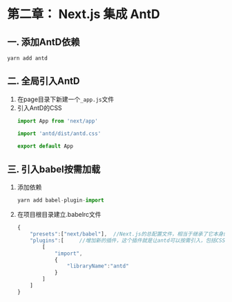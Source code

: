 # 第二章： Next.js 集成 AntD

## 一. 添加AntD依赖
```shell
yarn add antd
```

## 二. 全局引入AntD
1. 在page目录下新建一个`_app.js`文件
2. 引入AntD的CSS
	```javascript
	import App from 'next/app'

	import 'antd/dist/antd.css'

	export default App
	```

## 三. 引入babel按需加载
1. 添加依赖
	```javascript
	yarn add babel-plugin-import
	```

2. 在项目根目录建立.babelrc文件
	```javascript
	{
	    "presets":["next/babel"],  //Next.js的总配置文件，相当于继承了它本身的所有配置
	    "plugins":[     //增加新的插件，这个插件就是让antd可以按需引入，包括CSS
	        [
	            "import",
	            {
	                "libraryName":"antd"
	            }
	        ]
	    ]
	}
	```
